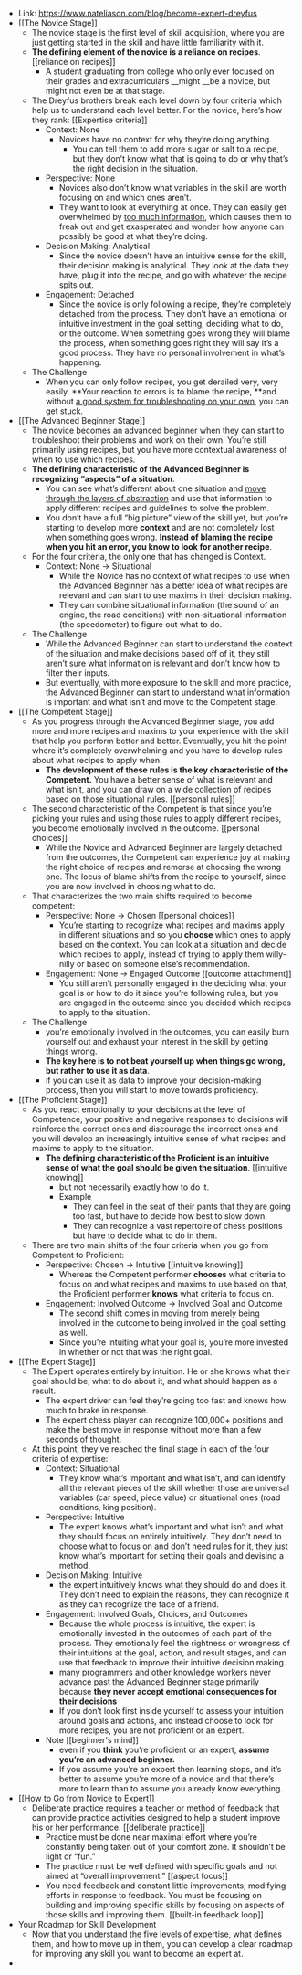- Link: https://www.nateliason.com/blog/become-expert-dreyfus
- [[The Novice Stage]]
    - The novice stage is the first level of skill acquisition, where you are just getting started in the skill and have little familiarity with it.
    - **The defining element of the novice is a reliance on recipes**. [[reliance on recipes]]
        - A student graduating from college who only ever focused on their grades and extracurriculars __might __be a novice, but might not even be at that stage.
    - The Dreyfus brothers break each level down by four criteria which help us to understand each level better. For the novice, here’s how they rank: [[Expertise criteria]]
        - Context: None
            - Novices have no context for why they’re doing anything.
                - You can tell them to add more sugar or salt to a recipe, but they don’t know what that is going to do or why that’s the right decision in the situation.
        - Perspective: None
            - Novices also don’t know what variables in the skill are worth focusing on and which ones aren’t.
            - They want to look at everything at once. They can easily get overwhelmed by [too much information](https://www.nateliason.com/infomania/), which causes them to freak out and get exasperated and wonder how anyone can possibly be good at what they’re doing.
        - Decision Making: Analytical
            - Since the novice doesn’t have an intuitive sense for the skill, their decision making is analytical. They look at the data they have, plug it into the recipe, and go with whatever the recipe spits out.
        - Engagement: Detached
            - Since the novice is only following a recipe, they’re completely detached from the process. They don’t have an emotional or intuitive investment in the goal setting, deciding what to do, or the outcome. When something goes wrong they will blame the process, when something goes right they will say it’s a good process. They have no personal involvement in what’s happening.
    - The Challenge
        - When you can only follow recipes, you get derailed very, very easily. **Your reaction to errors is to blame the recipe, **and without [a good system for troubleshooting on your own](https://www.nateliason.com/self-education/), you can get stuck.
- [[The Advanced Beginner Stage]]
    - The novice becomes an advanced beginner when they can start to troubleshoot their problems and work on their own. You’re still primarily using recipes, but you have more contextual awareness of when to use which recipes.
    - **The defining characteristic of the Advanced Beginner is recognizing “aspects” of a situation**.
        - You can see what’s different about one situation and [move through the layers of abstraction](https://www.nateliason.com/learning-through-abstraction/) and use that information to apply different recipes and guidelines to solve the problem.
        - You don’t have a full “big picture” view of the skill yet, but you’re starting to develop more __context__ and are not completely lost when something goes wrong. **Instead of blaming the recipe when you hit an error, you know to look for another recipe**.
    - For the four criteria, the only one that has changed is Context.
        - Context: None -> Situational
            - While the Novice has no context of what recipes to use when the Advanced Beginner has a better idea of what recipes are relevant and can start to use maxims in their decision making.
            - They can combine situational information (the sound of an engine, the road conditions) with non-situational information (the speedometer) to figure out what to do.
    - The Challenge
        - While the Advanced Beginner can start to understand the context of the situation and make decisions based off of it, they still aren’t sure what information is relevant and don’t know how to filter their inputs.
        - But eventually, with more exposure to the skill and more practice, the Advanced Beginner can start to understand what information is important and what isn’t and move to the Competent stage.
- [[The Competent Stage]]
    - As you progress through the Advanced Beginner stage, you add more and more recipes and maxims to your experience with the skill that help you perform better and better. Eventually, you hit the point where it’s completely overwhelming and you have to develop rules about what recipes to apply when.
        - **The development of these rules is the key characteristic of the Competent.** You have a better sense of what is relevant and what isn’t, and you can draw on a wide collection of recipes based on those situational rules. [[personal rules]]
    - The second characteristic of the Competent is that since you’re picking your rules and using those rules to apply different recipes, you become emotionally involved in the outcome. [[personal choices]]
        - While the Novice and Advanced Beginner are largely detached from the outcomes, the Competent can experience joy at making the right choice of recipes and remorse at choosing the wrong one. The locus of blame shifts from the recipe to yourself, since you are now involved in choosing what to do.
    - That characterizes the two main shifts required to become competent:
        - Perspective: None -> Chosen [[personal choices]]
            - You’re starting to recognize what recipes and maxims apply in different situations and so you __choose__ which ones to apply based on the context. You can look at a situation and decide which recipes to apply, instead of trying to apply them willy-nilly or based on someone else’s recommendation. 
        - Engagement: None -> Engaged Outcome [[outcome attachment]]
            - You still aren’t personally engaged in the deciding what your goal is or how to do it since you’re following rules, but you are engaged in the outcome since you decided which recipes to apply to the situation.
    - The Challenge
        - you’re emotionally involved in the outcomes, you can easily burn yourself out and exhaust your interest in the skill by getting things wrong.
        - **The key here is to not beat yourself up when things go wrong, but rather to use it as data**.
        - if you can use it as data to improve your decision-making process, then you will start to move towards proficiency.
- [[The Proficient Stage]]
    - As you react emotionally to your decisions at the level of Competence, your positive and negative responses to decisions will reinforce the correct ones and discourage the incorrect ones and you will develop an increasingly intuitive sense of what recipes and maxims to apply to the situation.
        - **The defining characteristic of the Proficient is an intuitive sense of what the goal should be given the situation**. [[intuitive knowing]]
            - but not necessarily exactly how to do it.
            - Example
                - They can feel in the seat of their pants that they are going too fast, but have to decide how best to slow down.
                - They can recognize a vast repertoire of chess positions but have to decide what to do in them.
    - There are two main shifts of the four criteria when you go from Competent to Proficient:
        - Perspective: Chosen -> Intuitive [[intuitive knowing]]
            - Whereas the Competent performer __chooses__ what criteria to focus on and what recipes and maxims to use based on that, the Proficient performer __knows__ what criteria to focus on.
        - Engagement: Involved Outcome -> Involved Goal and Outcome
            - The second shift comes in moving from merely being involved in the outcome to being involved in the goal setting as well.
            - Since you’re intuiting what your goal is, you’re more invested in whether or not that was the right goal.
- [[The Expert Stage]]
    - The Expert operates entirely by intuition. He or she knows what their goal should be, what to do about it, and what should happen as a result.
        - The expert driver can feel they’re going too fast and knows how much to brake in response.
        - The expert chess player can recognize 100,000+ positions and make the best move in response without more than a few seconds of thought.
    - At this point, they’ve reached the final stage in each of the four criteria of expertise:
        - Context: Situational
            - They know what’s important and what isn’t, and can identify all the relevant pieces of the skill whether those are universal variables (car speed, piece value) or situational ones (road conditions, king position).
        - Perspective: Intuitive
            - The expert knows what’s important and what isn’t and what they should focus on entirely intuitively. They don’t need to choose what to focus on and don’t need rules for it, they just know what’s important for setting their goals and devising a method.
        - Decision Making: Intuitive
            - the expert intuitively knows what they should do and does it. They don’t need to explain the reasons, they can recognize it as they can recognize the face of a friend.
        - Engagement: Involved Goals, Choices, and Outcomes
            - Because the whole process is intuitive, the expert is emotionally invested in the outcomes of each part of the process. They emotionally feel the rightness or wrongness of their intuitions at the goal, action, and result stages, and can use that feedback to improve their intuitive decision making.
            - many programmers and other knowledge workers never advance past the Advanced Beginner stage primarily because **they never accept emotional consequences for their decisions**
            - If you don’t look first inside yourself to assess your intuition around goals and actions, and instead choose to look for more recipes, you are not proficient or an expert.
        - Note [[beginner's mind]] 
            - even if you __think__ you’re proficient or an expert, **assume you’re an advanced beginner.**
            - If you assume you’re an expert then learning stops, and it’s better to assume you’re more of a novice and that there’s more to learn than to assume you already know everything.
- [[How to Go from Novice to Expert]]
    - Deliberate practice requires a teacher or method of feedback that can provide practice activities designed to help a student improve his or her performance. [[deliberate practice]]
        - Practice must be done near maximal effort where you’re constantly being taken out of your comfort zone. It shouldn’t be light or “fun.”
        - The practice must be well defined with specific goals and not aimed at “overall improvement.” [[aspect focus]]
        - You need feedback and constant little improvements, modifying efforts in response to feedback. You must be focusing on building and improving specific skills by focusing on aspects of those skills and improving them. [[built-in feedback loop]]
- Your Roadmap for Skill Development
    - Now that you understand the five levels of expertise, what defines them, and how to move up in them, you can develop a clear roadmap for improving any skill you want to become an expert at.
- 
